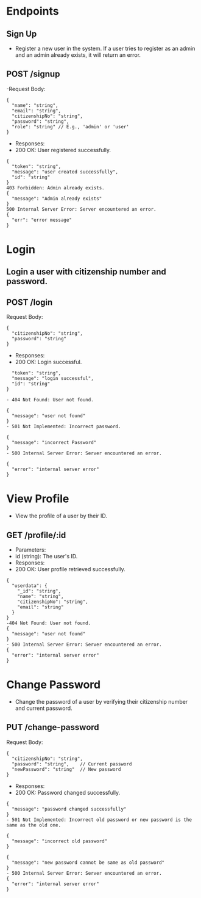 # Endpoints
 ## Sign Up
- Register a new user in the system. If a user tries to register as an admin and an admin already exists, it will return an error.
  
## POST /signup
-Request Body:
```
{
  "name": "string",
  "email": "string",
  "citizenshipNo": "string",
  "password": "string",
  "role": "string" // E.g., 'admin' or 'user'
}
```
- Responses:
- 200 OK: User registered successfully.
```
{
  "token": "string",
  "message": "user created successfully",
  "id": "string"
}
403 Forbidden: Admin already exists.
{
  "message": "Admin already exists"
}
500 Internal Server Error: Server encountered an error.
{
  "err": "error message"
}
```
# Login

## Login a user with citizenship number and password.

## POST /login
Request Body:
```
{
  "citizenshipNo": "string",
  "password": "string"
}
```
- Responses:
- 200 OK: Login successful.
```{
  "token": "string",
  "message": "login successful",
  "id": "string"
}

- 404 Not Found: User not found.

{
  "message": "user not found"
}
- 501 Not Implemented: Incorrect password.

{
  "message": "incorrect Password"
}
- 500 Internal Server Error: Server encountered an error.

{
  "error": "internal server error"
}
```
# View Profile

- View the profile of a user by their ID.
  
## GET /profile/:id

- Parameters:
- id (string): The user's ID.
- Responses:
- 200 OK: User profile retrieved successfully.

```
{
  "userdata": {
    "_id": "string",
    "name": "string",
    "citizenshipNo": "string",
    "email": "string"
  }
}
-404 Not Found: User not found.
{
  "message": "user not found"
}
- 500 Internal Server Error: Server encountered an error.
{
  "error": "internal server error"
}
```
# Change Password
- Change the password of a user by verifying their citizenship number and current password.

## PUT /change-password
Request Body:
```
{
  "citizenshipNo": "string",
  "password": "string",    // Current password
  "newPassword": "string"  // New password
}
```
- Responses:
- 200 OK: Password changed successfully.
```
{
  "message": "password changed successfully"
}
- 501 Not Implemented: Incorrect old password or new password is the same as the old one.

{
  "message": "incorrect old password"
}

{
  "message": "new password cannot be same as old password"
}
- 500 Internal Server Error: Server encountered an error.
{
  "error": "internal server error"
}
```
